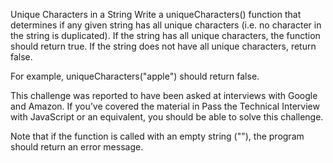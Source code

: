 Unique Characters in a String
Write a uniqueCharacters() function that determines if any given string has all unique characters (i.e. no character in the string is duplicated). If the string has all unique characters, the function should return true. If the string does not have all unique characters, return false.

For example, uniqueCharacters("apple") should return false.

This challenge was reported to have been asked at interviews with Google and Amazon. If you’ve covered the material in Pass the Technical Interview with JavaScript or an equivalent, you should be able to solve this challenge.

Note that if the function is called with an empty string (""), the program should return an error message.